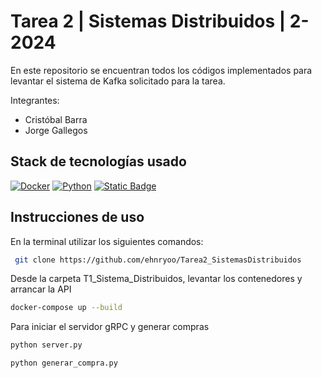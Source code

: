 # Tarea 2 | Sistemas Distribuidos | 2-2024
En este repositorio se encuentran todos los códigos implementados para  levantar el sistema de Kafka solicitado para la tarea.

Integrantes:
* Cristóbal Barra
* Jorge Gallegos

## Stack de tecnologías usado

[![Docker](https://img.shields.io/badge/Docker-2496ED?logo=docker&logoColor=white&style=flat)](https://www.docker.com/)
[![Python](https://img.shields.io/badge/Python-3776AB?logo=python&logoColor=white&style=flat)](https://www.python.org/)
[![Static Badge](https://img.shields.io/badge/Apache%20Kafka-black?logo=apachekafka)](https://kafka.apache.org/documentation/)


## Instrucciones de uso

En la terminal utilizar los siguientes comandos:

```bash
 git clone https://github.com/ehnryoo/Tarea2_SistemasDistribuidos
```
Desde la carpeta T1_Sistema_Distribuidos, levantar los contenedores y arrancar la API
```bash
docker-compose up --build
```
Para iniciar el servidor gRPC y generar compras
```bash
python server.py
```
```bash
python generar_compra.py
```
